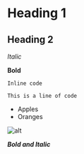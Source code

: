 # Heading 1
## Heading 2

_Italic_

**Bold**

`Inline code`

```
This is a line of code
```

* Apples
* Oranges

![alt](https://en.wikipedia.org/wiki/File:Raccoon_climbing_in_tree_-_Cropped_and_color_corrected.jpg)

**_Bold and Italic_**
